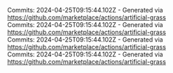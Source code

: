 Commits: 2024-04-25T09:15:44.102Z - Generated via https://github.com/marketplace/actions/artificial-grass
<br>
Commits: 2024-04-25T09:15:44.102Z - Generated via https://github.com/marketplace/actions/artificial-grass
<br>
Commits: 2024-04-25T09:15:44.102Z - Generated via https://github.com/marketplace/actions/artificial-grass
<br>
Commits: 2024-04-25T09:15:44.102Z - Generated via https://github.com/marketplace/actions/artificial-grass
<br>
